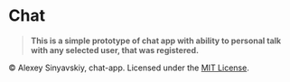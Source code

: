 # Chat

>**This is a simple prototype of chat app with ability to personal talk with any selected user, that was registered.**

© Alexey Sinyavskiy, chat-app.
Licensed under the [MIT License](LICENSE).
